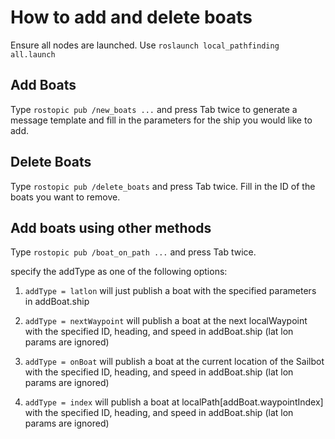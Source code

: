 # How to add and delete boats

Ensure all nodes are launched. Use `roslaunch local_pathfinding all.launch`

## Add Boats

Type `rostopic pub /new_boats ...` and press Tab twice to generate a message template and fill in the parameters for the ship you would like to add.

## Delete Boats

Type `rostopic pub /delete_boats` and press Tab twice. Fill in the ID of the boats you want to remove.

## Add boats using other methods

Type `rostopic pub /boat_on_path ...` and press Tab twice.

specify the addType as one of the following options:


1. `addType = latlon` will just publish a boat with the specified parameters in addBoat.ship

2. `addType = nextWaypoint` will publish a boat at the next localWaypoint with the specified ID, heading, and speed in addBoat.ship (lat lon params are ignored)

3. `addType = onBoat` will publish a boat at the current location of the Sailbot with the specified ID, heading, and speed in addBoat.ship (lat lon params are ignored)

4. `addType = index` will publish a boat at localPath[addBoat.waypointIndex] with the specified ID, heading, and speed in addBoat.ship (lat lon params are ignored)



